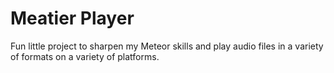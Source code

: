 # Meatier Player
Fun little project to sharpen my Meteor skills and play audio files in a variety
of formats on a variety of platforms.
